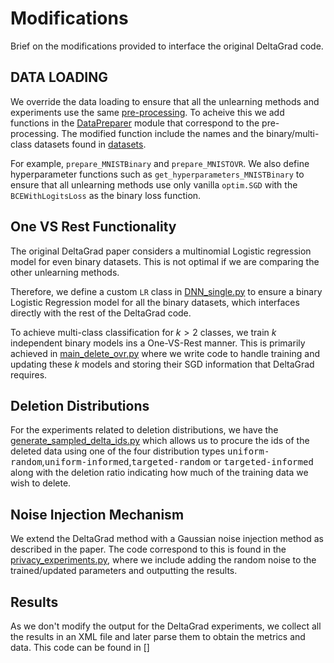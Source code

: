 # Modifications

Brief on the modifications provided to interface the original DeltaGrad code.

## DATA LOADING

We override the data loading to ensure that all the unlearning methods and experiments use the same [pre-processing](../../../code/methods/common_utils.py).
To acheive this we add functions in the [DataPreparer](Models/Data_preparer.py) module that correspond to the pre-processing.
The modified function include the names and the binary/multi-class datasets found in [datasets](../../../data/README.md).

For example, `prepare_MNISTBinary` and `prepare_MNISTOVR`. We also define hyperparameter functions such as `get_hyperparameters_MNISTBinary` to ensure that all unlearning methods use only vanilla `optim.SGD` with the `BCEWithLogitsLoss` as the binary loss function.

## One VS Rest Functionality

The original DeltaGrad paper considers a multinomial Logistic regression model for even binary datasets. This is not optimal if we are comparing the other unlearning methods.

Therefore, we define a custom ``LR`` class in [DNN_single.py](Models/DNN_single.py) to ensure a binary Logistic Regression model for all the binary datasets, which interfaces directly with the rest of the DeltaGrad code.

To achieve multi-class classification for $k>2$ classes, we train $k$ independent binary models ins a One-VS-Rest manner. This is primarily achieved in [main_delete_ovr.py](main_delete_ovr.py) where we write code to handle training and updating these $k$ models and storing their SGD information that DeltaGrad requires.

## Deletion Distributions

For the experiments related to deletion distributions, we have the [generate_sampled_delta_ids.py](generate_sampled_delta_ids.py) which allows us to procure the ids of the deleted data using one of the four distribution types <tt>uniform-random</tt>,<tt>uniform-informed</tt>,<tt>targeted-random</tt> or <tt>targeted-informed</tt> along with the deletion ratio indicating how much of the training data we wish to delete.

## Noise Injection Mechanism

We extend the DeltaGrad method with a Gaussian noise injection method as described in the paper. The code correspond to this is found in the [privacy_experiments.py](privacy_experiments.py), where we include adding the random noise to the trained/updated parameters and outputting the results.

## Results

As we don't modify the output for the DeltaGrad experiments, we collect all the results in an XML file and later parse them to obtain the metrics and data.
This code can be found in []
